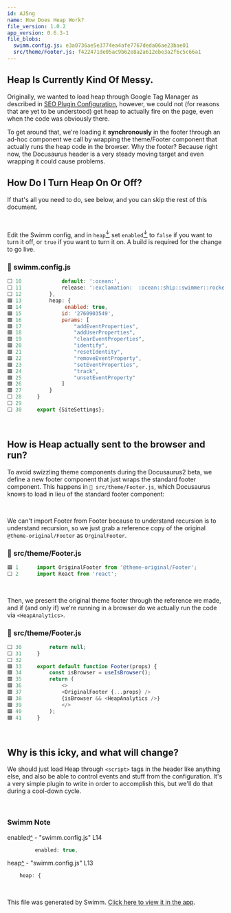 ```yaml
---
id: AJ5ng
name: How Does Heap Work?
file_version: 1.0.2
app_version: 0.6.3-1
file_blobs:
  swimm.config.js: e3a0736ae5e3774ea4afe7767deda06ae23bae01
  src/theme/Footer.js: f422471de05ac9b62e8a2a612ebe3a2f6c5c66a1
---
```


Heap Is Currently Kind Of Messy.
--------------------------------

Originally, we wanted to load heap through Google Tag Manager as described in [SEO Plugin Configuration](seo-plugin-configuration.faNzX.sw.md), however, we could not (for reasons that are yet to be understood) get heap to actually fire on the page, even when the code was obviously there.

To get around that, we're loading it **synchronously** in the footer through an ad-hoc component we call by wrapping the theme/Footer component that actually runs the heap code in the browser. Why the footer? Because right now, the Docusaurus header is a very steady moving target and even wrapping it could cause problems.

How Do I Turn Heap On Or Off?
-----------------------------

If that's all you need to do, see below, and you can skip the rest of this document.

<br/>

Edit the Swimm config, and in `heap`[<sup id="1SPIcQ">↓</sup>](#f-1SPIcQ) set `enabled`[<sup id="Z2bX9gX">↓</sup>](#f-Z2bX9gX) to `false` if you want to turn it off, or `true` if you want to turn it on. A build is required for the change to go live.
<!-- NOTE-swimm-snippet: the lines below link your snippet to Swimm -->
### 📄 swimm.config.js
```javascript
⬜ 10             default: ':ocean:',
⬜ 11             release: ':exclamation:  :ocean::ship::swimmer::rocket::new::boom::tada::sparkles:', 
⬜ 12         },
🟩 13         heap: {
🟩 14              enabled: true,
🟩 15             id: '2760903549',
🟩 16             params: [
🟩 17                 "addEventProperties", 
🟩 18                 "addUserProperties", 
🟩 19                 "clearEventProperties", 
🟩 20                 "identify", 
🟩 21                 "resetIdentity", 
🟩 22                 "removeEventProperty", 
🟩 23                 "setEventProperties", 
🟩 24                 "track", 
🟩 25                 "unsetEventProperty"
🟩 26             ]
🟩 27         }
⬜ 28     }
⬜ 29     
⬜ 30     export {SiteSettings};
```

<br/>

How is Heap actually sent to the browser and run?
-------------------------------------------------

To avoid swizzling theme components during the Docusaurus2 beta, we define a new footer component that just wraps the standard footer component. This happens in `📄 src/theme/Footer.js`, which Docusaurus knows to load in lieu of the standard footer component:

<br/>

We can't import Footer from Footer because to understand recursion is to understand recursion, so we just grab a reference copy of the original `@theme-original/Footer` as `OrginalFooter`.
<!-- NOTE-swimm-snippet: the lines below link your snippet to Swimm -->
### 📄 src/theme/Footer.js
```javascript
🟩 1      import OriginalFooter from '@theme-original/Footer';
⬜ 2      import React from 'react';
```

<br/>

Then, we present the original theme footer through the reference we made, and if (and only if) we're running in a browser do we actually run the code via `<HeapAnalytics>`.
<!-- NOTE-swimm-snippet: the lines below link your snippet to Swimm -->
### 📄 src/theme/Footer.js
```javascript
⬜ 30         return null;
⬜ 31     }
⬜ 32     
🟩 33     export default function Footer(props) {
🟩 34         const isBrowser = useIsBrowser();
🟩 35         return (
🟩 36             <>
🟩 37             <OriginalFooter {...props} />
🟩 38             {isBrowser && <HeapAnalytics />}
🟩 39             </>
🟩 40         );
🟩 41     }
```

<br/>

Why is this icky, and what will change?
---------------------------------------

We should just load Heap through `<script>` tags in the header like anything else, and also be able to control events and stuff from the configuration. It's a very simple plugin to write in order to accomplish this, but we'll do that during a cool-down cycle.

<br/>

<!-- THIS IS AN AUTOGENERATED SECTION. DO NOT EDIT THIS SECTION DIRECTLY -->
### Swimm Note

<span id="f-Z2bX9gX">enabled</span>[^](#Z2bX9gX) - "swimm.config.js" L14
```javascript
         enabled: true,
```

<span id="f-1SPIcQ">heap</span>[^](#1SPIcQ) - "swimm.config.js" L13
```javascript
    heap: {
```

<br/>

This file was generated by Swimm. [Click here to view it in the app](https://app.swimm.io/#/repos/Z2l0aHViJTNBJTNBZG9jcy5zd2ltbS5pbyUzQSUzQXN3aW1taW8=/docs/AJ5ng).